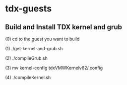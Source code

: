 # tdx-guests

## Build and Install TDX kernel and grub

(0) cd to the guest you want to build 

(1) ./get-kernel-and-grub.sh

(2) ./compileGrub.sh

(3) mv kernel-config tdxVMWKernelv62/.config

(4) ./compileKernel.sh
